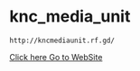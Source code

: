 # knc_media_unit
```
http://kncmediaunit.rf.gd/
```
<a href="http://kncmediaunit.rf.gd/"> Click here Go to WebSite</a>
